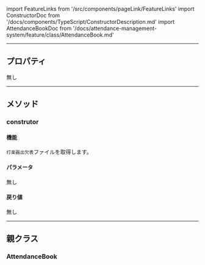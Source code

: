 import FeatureLinks from '/src/components/pageLink/FeatureLinks'
import ConstructorDoc from '/docs/components/TypeScript/ConstructorDescription.md'
import AttendanceBookDoc from '/docs/attendance-management-system/feature/class/AttendanceBook.md'

<FeatureLinks component='PercussionAttendanceBook' type='class' project='attendance-management-system' />

--- 

## プロパティ
無し

---

## メソッド
### construtor
<ConstructorDoc />

#### 機能
`打楽器出欠表`ファイルを取得します。

#### パラメータ
無し

#### 戻り値
無し

---

## 親クラス
### AttendanceBook
> <AttendanceBookDoc />